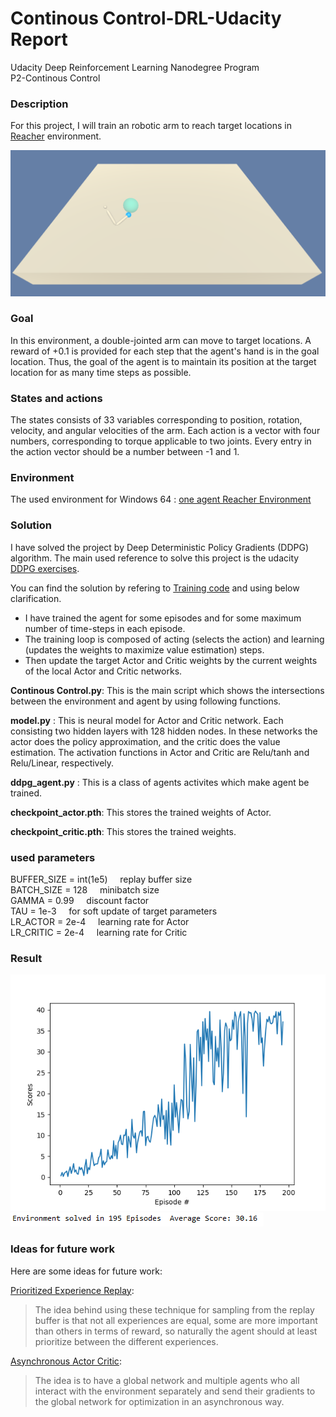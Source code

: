 # Continous Control-DRL-Udacity Report
Udacity Deep Reinforcement Learning Nanodegree Program<br/>
P2-Continous Control <br/>


### Description
For this project, I will train an robotic arm to reach target locations in [Reacher](https://github.com/Unity-Technologies/ml-agents/blob/master/docs/Learning-Environment-Examples.md#reacher) environment. 

<img src=https://github.com/vahid-f/Deep-RL/blob/master/Continous-Control---DRL---Udacity-master%20(1)/Continous-Control---DRL---Udacity-master/images/example_env.png />



### Goal
In this environment, a double-jointed arm can move to target locations. A reward of +0.1 is provided for each step that the agent's hand is in the goal location. Thus, the goal of the agent is to maintain its position at the target location for as many time steps as possible.


### States and actions
The states consists of 33 variables corresponding to position, rotation, velocity, and angular velocities of the arm. Each action is a vector with four numbers, corresponding to torque applicable to two joints. Every entry in the action vector should be a number between -1 and 1.

### Environment
The used environment for Windows 64 : [one agent Reacher Environment](https://s3-us-west-1.amazonaws.com/udacity-drlnd/P2/Reacher/one_agent/Reacher_Windows_x86_64.zip)<br/>


### Solution
I have solved the project by Deep Deterministic Policy Gradients (DDPG) algorithm. The main used reference to solve this project is the udacity [DDPG exercises](https://github.com/udacity/deep-reinforcement-learning/tree/master/ddpg-pendulum). <br/>


You can find the solution by refering to [Training code](https://github.com/vahid-f/Deep-RL/tree/master/Continous-Control---DRL---Udacity-master%20(1)/Continous-Control---DRL---Udacity-master/Training%20Code) and using below clarification. <br/>

* I have trained the agent for some episodes and for some maximum number of time-steps in each episode.
* The training loop is composed of acting (selects the action) and learning (updates the weights to maximize value estimation) steps. 
* Then update the target Actor and Critic weights by the current weights of the local Actor and Critic networks.


**Continous Control.py**: This is the main script which shows the intersections between the environment and agent by using following functions. <br/>

**model.py** : This is neural model for Actor and Critic network. Each consisting two hidden layers with 128 hidden nodes. In these networks the actor does the policy approximation, and the critic does the value estimation. The activation functions in Actor and Critic are Relu/tanh and Relu/Linear, respectively.


**ddpg_agent.py** : This is a class of agents activites which make agent be trained. <br/>


**checkpoint_actor.pth**: This stores the trained weights of Actor. <br/>

**checkpoint_critic.pth**: This stores the trained weights. 

### used parameters
BUFFER_SIZE = int(1e5)   &nbsp; &nbsp; replay buffer size<br/>
BATCH_SIZE = 128         &nbsp; &nbsp; minibatch size<br/>
GAMMA = 0.99            &nbsp; &nbsp; discount factor<br/>
TAU = 1e-3              &nbsp; &nbsp; for soft update of target parameters<br/>
LR_ACTOR = 2e-4         &nbsp; &nbsp; learning rate for Actor<br/>
LR_CRITIC = 2e-4        &nbsp; &nbsp; learning rate for Critic<br/>

### Result

<img src="https://github.com/vahid-f/Deep-RL/blob/master/Continous-Control---DRL---Udacity-master%20(1)/Continous-Control---DRL---Udacity-master/images/scores.png" />


<img src="https://github.com/vahid-f/Deep-RL/blob/master/Continous-Control---DRL---Udacity-master%20(1)/Continous-Control---DRL---Udacity-master/images/scoretrend.png" />


### Ideas for future work
Here are some ideas for future work:

[Prioritized Experience Replay](https://arxiv.org/abs/1511.05952): 
> The idea behind using these technique for sampling from the replay buffer is that not all experiences are equal, some are more important than others in terms of reward, so naturally the agent should at least prioritize between the different experiences.


[Asynchronous Actor Critic](https://medium.com/emergent-future/simple-reinforcement-learning-with-tensorflow-part-8-asynchronous-actor-critic-agents-a3c-c88f72a5e9f2): 
> The idea is to have a global network and multiple agents who all interact with the environment separately and send their gradients to the global network for optimization in an asynchronous way.



